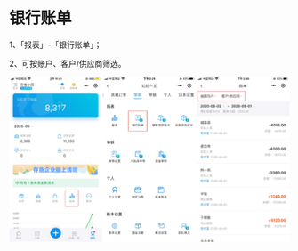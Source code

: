 # 银行账单

1、「报表」-「银行账单」；

2、可按账户、客户/供应商筛选。



<img src="../../image/小程序/报表管理/07-银行账单01.jpg" alt="PNG" style="zoom:50%;" />


